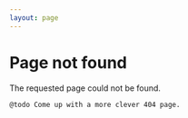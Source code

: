 ```yaml
---
layout: page
---
```



# Page not found
The requested page could not be found.

`@todo Come up with a more clever 404 page.`
